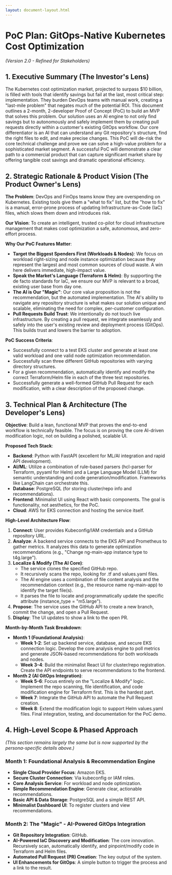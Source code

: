 ```yaml
---
layout: document-layout.html
---
```

# PoC Plan: GitOps-Native Kubernetes Cost Optimization
*(Version 2.0 - Refined for Stakeholders)*

## 1. Executive Summary (The Investor's Lens)
The Kubernetes cost optimization market, projected to surpass $10 billion, is filled with tools that identify savings but fail at the last, most critical step: implementation. They burden DevOps teams with manual work, creating a "last-mile problem" that negates much of the potential ROI. This document outlines a 2-month, 2-developer Proof of Concept (PoC) to build an MVP that solves this problem. Our solution uses an AI engine to not only find savings but to autonomously and safely implement them by creating pull requests directly within a customer's existing GitOps workflow. Our core differentiator is an AI that can understand any Git repository's structure, find the right files to edit, and make precise changes. This PoC will de-risk the core technical challenge and prove we can solve a high-value problem for a sophisticated market segment. A successful PoC will demonstrate a clear path to a commercial product that can capture significant market share by offering tangible cost savings and dramatic operational efficiency.

## 2. Strategic Rationale & Product Vision (The Product Owner's Lens)
**The Problem**: DevOps and FinOps teams know they are overspending on Kubernetes. Existing tools give them a "what to fix" list, but the "how to fix" is a manual, error-prone process of updating Infrastructure-as-Code (IaC) files, which slows them down and introduces risk.

**Our Vision**: To create an intelligent, trusted co-pilot for cloud infrastructure management that makes cost optimization a safe, autonomous, and zero-effort process.

**Why Our PoC Features Matter**:
* **Target the Biggest Spenders First (Workloads & Nodes)**: We focus on workload right-sizing and node instance optimization because they represent the largest and most common sources of cloud waste. A win here delivers immediate, high-impact value.
* **Speak the Market's Language (Terraform & Helm)**: By supporting the de facto standards for IaC, we ensure our MVP is relevant to a broad, existing user base from day one.
* **The AI is Our "Magic"**: Our core value proposition is not the recommendation, but the automated implementation. The AI's ability to navigate any repository structure is what makes our solution unique and scalable, eliminating the need for complex, per-customer configuration.
* **Pull Requests Build Trust**: We intentionally do not touch live infrastructure. By creating a pull request, we integrate seamlessly and safely into the user's existing review and deployment process (GitOps). This builds trust and lowers the barrier to adoption.

**PoC Success Criteria**:
* Successfully connect to a test EKS cluster and generate at least one valid workload and one valid node optimization recommendation.
* Successfully scan three different GitHub repositories with varying directory structures.
* For a given recommendation, automatically identify and modify the correct Terraform/Helm file in each of the three test repositories.
* Successfully generate a well-formed GitHub Pull Request for each modification, with a clear description of the proposed change.

## 3. Technical Plan & Architecture (The Developer's Lens)
**Objective**: Build a lean, functional MVP that proves the end-to-end workflow is technically feasible. The focus is on proving the core AI-driven modification logic, not on building a polished, scalable UI.

**Proposed Tech Stack**:
* **Backend**: Python with FastAPI (excellent for ML/AI integration and rapid API development).
* **AI/ML**: Utilize a combination of rule-based parsers (hcl-parser for Terraform, pyyaml for Helm) and a Large Language Model (LLM) for semantic understanding and code generation/modification. Frameworks like LangChain can orchestrate this.
* **Database**: PostgreSQL (for storing cluster/repo info and recommendations).
* **Frontend**: Minimalist UI using React with basic components. The goal is functionality, not aesthetics, for the PoC.
* **Cloud**: AWS for EKS connection and hosting the service itself.

**High-Level Architecture Flow**:
1.  **Connect**: User provides Kubeconfig/IAM credentials and a GitHub repository URL.
2.  **Analyze**: A backend service connects to the EKS API and Prometheus to gather metrics. It analyzes this data to generate optimization recommendations (e.g., "Change ng-main-app instance type to t4g.large").
3.  **Localize & Modify (The AI Core)**:
    * The service clones the specified GitHub repo.
    * It recursively scans the repo, looking for .tf and values.yaml files.
    * The AI engine uses a combination of file content analysis and the recommendation context (e.g., the resource name ng-main-app) to identify the target file(s).
    * It parses the file to locate and programmatically update the specific attribute (instance_type = "m5.large").
4.  **Propose**: The service uses the GitHub API to create a new branch, commit the change, and open a Pull Request.
5.  **Display**: The UI updates to show a link to the open PR.

**Month-by-Month Task Breakdown**:
* **Month 1 (Foundational Analysis)**:
    * **Week 1-2**: Set up backend service, database, and secure EKS connection logic. Develop the core analysis engine to poll metrics and generate JSON-based recommendations for both workloads and nodes.
    * **Week 3-4**: Build the minimalist React UI for cluster/repo registration. Create the API endpoints to serve recommendations to the frontend.
* **Month 2 (AI GitOps Integration)**:
    * **Week 5-6**: Focus entirely on the "Localize & Modify" logic. Implement the repo scanning, file identification, and code modification engine for Terraform first. This is the hardest part.
    * **Week 7**: Integrate the GitHub API to automate the Pull Request creation.
    * **Week 8**: Extend the modification logic to support Helm values.yaml files. Final integration, testing, and documentation for the PoC demo.

## 4. High-Level Scope & Phased Approach
*(This section remains largely the same but is now supported by the persona-specific details above.)*

### Month 1: Foundational Analysis & Recommendation Engine
* **Single Cloud Provider Focus**: Amazon EKS.
* **Secure Cluster Connection**: Via kubeconfig or IAM roles.
* **Core Analysis Service**: For workload and node optimization.
* **Simple Recommendation Engine**: Generate clear, actionable recommendations.
* **Basic API & Data Storage**: PostgreSQL and a simple REST API.
* **Minimalist Dashboard UI**: To register clusters and view recommendations.

### Month 2: The "Magic" - AI-Powered GitOps Integration
* **Git Repository Integration**: GitHub.
* **AI-Powered IaC Discovery and Modification**: The core innovation. Recursively scan, automatically identify, and pinpoint/modify code in Terraform and Helm files.
* **Automated Pull Request (PR) Creation**: The key output of the system.
* **UI Enhancements for GitOps**: A simple button to trigger the process and a link to the result.
